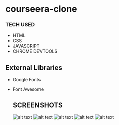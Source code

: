 # courseera-clone

<p>



### TECH USED
  -   HTML
  -   CSS
  -   JAVASCRIPT
  -   CHROME DEVTOOLS
  
  ## External Libraries

- Google Fonts
- Font Awesome
 
  ## SCREENSHOTS
  
  ![alt text](https://cdn.hashnode.com/res/hashnode/image/upload/v1627122460488/xSxCDngOy.jpeg?auto=compress,format&format=webp)
  ![alt text](https://cdn.hashnode.com/res/hashnode/image/upload/v1627122931638/KmK0azs0-.jpeg?auto=compress,format&format=webp)
  ![alt text](https://cdn.hashnode.com/res/hashnode/image/upload/v1627123272599/dntKvC061.jpeg?auto=compress,format&format=webp)
  ![alt text](https://cdn.hashnode.com/res/hashnode/image/upload/v1627123652353/QPn0z23wS.jpeg?auto=compress,format&format=webp)
  ![alt text](https://cdn.hashnode.com/res/hashnode/image/upload/v1627124031902/1pmDBtcAYa.jpeg?auto=compress,format&format=webp)
